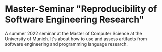 # Master-Seminar "Reproducibility of Software Engineering Research"
A summer 2022 seminar at the Master of Computer Science at the University of Munich. It's about how to use and assess artifacts from software engineering and programming language research.
